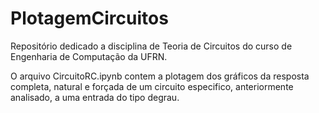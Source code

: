 # PlotagemCircuitos
Repositório dedicado a disciplina de Teoria de Circuitos do curso de Engenharia de Computação da UFRN.


O arquivo CircuitoRC.ipynb contem a plotagem dos gráficos da resposta completa, natural e forçada de um circuito especifico, anteriormente analisado, 
a uma entrada do tipo degrau.
